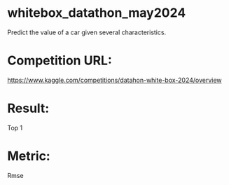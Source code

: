 # whitebox_datathon_may2024
Predict the value of a car given several characteristics.

# Competition URL:
https://www.kaggle.com/competitions/datahon-white-box-2024/overview

# Result:
Top 1

# Metric:
Rmse

